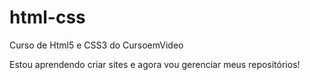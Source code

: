 # html-css
Curso de Html5 e CSS3 do CursoemVideo

Estou aprendendo criar sites e agora vou gerenciar meus repositórios!

